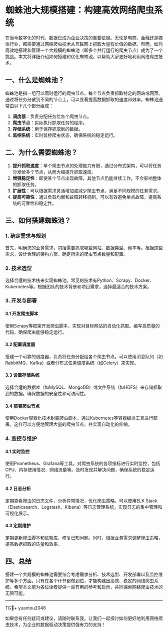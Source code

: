 # 蜘蛛池大规模搭建：构建高效网络爬虫系统

在当今数字化的时代，数据已成为企业决策的重要依据。无论是电商、金融还是媒体行业，都需要通过网络爬虫技术从互联网上抓取大量有价值的数据。然而，如何高效地搭建和管理一个大规模的蜘蛛池（即多个并行运行的爬虫节点）成为了一个挑战。本文将详细介绍如何搭建和优化蜘蛛池，以帮助大家更好地利用网络爬虫技术。

## 一、什么是蜘蛛池？

蜘蛛池是指一组可以同时运行的爬虫节点，每个节点负责抓取特定的网站或网页。通过将任务分散到不同的节点上，可以显著提高数据抓取的速度和效率。蜘蛛池通常由以下几个部分组成：

1. **调度器**：负责分配任务给各个爬虫节点。
2. **爬虫节点**：实际执行抓取任务的程序。
3. **存储系统**：用于保存抓取到的数据。
4. **监控系统**：实时监控爬虫状态，确保系统的稳定运行。

## 二、为什么需要蜘蛛池？

1. **提升抓取速度**：单个爬虫节点的处理能力有限，通过分布式架构，可以将任务分发给多个节点，从而大幅提升抓取速度。
2. **增强稳定性**：即使某个节点出现故障，其他节点仍能继续工作，不会影响整体的抓取任务。
3. **扩展性**：可以根据需求灵活增加或减少爬虫节点，满足不同规模的任务需求。
4. **提高可靠性**：通过负载均衡和故障转移机制，可以有效避免单点故障，提高系统的可靠性和稳定性。

## 三、如何搭建蜘蛛池？

### 1. 确定需求与规划

首先，明确您的业务需求，包括需要抓取哪些网站、数据类型、频率等。根据这些需求，设计合理的架构方案，确定所需的爬虫节点数量和配置。

### 2. 技术选型

选择合适的技术栈来实现蜘蛛池。常见的技术有Python、Scrapy、Docker、Kubernetes等。根据团队的技术背景和项目需求，选择最适合的技术方案。

### 3. 开发与部署

#### 3.1 开发爬虫脚本

使用Scrapy等框架开发爬虫脚本，实现对目标网站的自动化抓取。编写高质量的代码，确保爬虫能够稳定运行。

#### 3.2 配置调度器

搭建一个可靠的调度器，负责将任务分配给各个爬虫节点。可以使用消息队列（如RabbitMQ、Kafka）或者分布式任务调度系统（如Celery）来实现。

#### 3.3 设置存储系统

选择合适的数据库（如MySQL、MongoDB）或文件系统（如HDFS）来存储抓取到的数据。确保数据的安全性和可访问性。

#### 3.4 部署爬虫节点

使用Docker容器化技术封装爬虫脚本，通过Kubernetes等容器编排工具进行部署。这样可以方便地管理大量的爬虫节点，并实现自动化的伸缩。

### 4. 监控与维护

#### 4.1 实时监控

使用Prometheus、Grafana等工具，对爬虫系统的各项指标进行实时监控，包括CPU、内存使用情况、网络流量等。及时发现并解决问题，确保系统的稳定运行。

#### 4.2 日志分析

定期查看爬虫的日志文件，分析异常情况，优化爬虫策略。可以使用ELK Stack（Elasticsearch、Logstash、Kibana）等日志管理系统，实现日志的集中管理和可视化展示。

#### 4.3 定期维护

定期更新爬虫脚本和依赖库，修复已知问题。同时，根据业务需求调整爬虫策略，提高数据抓取的质量和效率。

## 四、总结

搭建一个大规模的蜘蛛池需要综合考虑需求分析、技术选型、开发部署以及监控维护等多个方面。只有在各个环节都做到位，才能构建出高效、稳定的网络爬虫系统。希望本文能为各位读者提供一些有用的参考和启示，共同探索网络爬虫技术的无限可能。

---

TG💪+ yuantou2048

如果您有任何疑问或建议，请随时联系我。让我们一起探讨如何更好地利用网络爬虫技术，为企业的数据驱动决策提供强有力的支持！